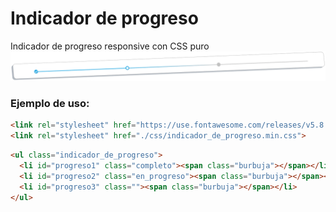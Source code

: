# Indicador de progreso
Indicador de progreso responsive con CSS puro
![](https://raw.githubusercontent.com/jeijei4/indicador_de_progreso/master/indicador_de_progreso.PNG)

### Ejemplo de uso:

```html
<link rel="stylesheet" href="https://use.fontawesome.com/releases/v5.8.1/css/all.css">
<link rel="stylesheet" href="./css/indicador_de_progreso.min.css">
```
```html
<ul class="indicador_de_progreso">
  <li id="progreso1" class="completo"><span class="burbuja"></span></li>
  <li id="progreso2" class="en_progreso"><span class="burbuja"></span></li>
  <li id="progreso3" class=""><span class="burbuja"></span></li>
</ul>
```
